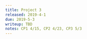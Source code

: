 ```yaml
---
title: Project 3
released: 2019-4-1
due: 2019-5-3
writeup: TBD
notes: CP1 4/15, CP2 4/23, CP3 5/3 
---
```

